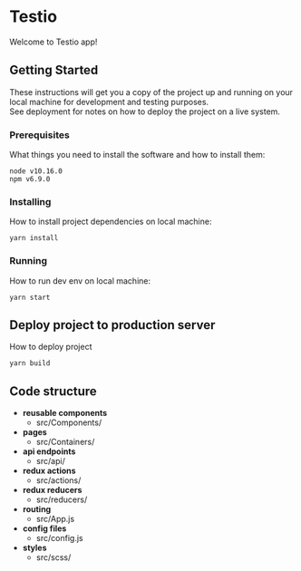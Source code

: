 # Testio

Welcome to Testio app!

## Getting Started

These instructions will get you a copy of the project up and running on your local machine for development and testing purposes.
<br/>
See deployment for notes on how to deploy the project on a live system.

### Prerequisites

What things you need to install the software and how to install them:

```
node v10.16.0
npm v6.9.0
```

### Installing

How to install project dependencies on local machine:

```
yarn install
```

### Running

How to run dev env on local machine:

```
yarn start
```

## Deploy project to production server

How to deploy project

```
yarn build
```

## Code structure

- **reusable components**
  - src/Components/
- **pages**
  - src/Containers/
- **api endpoints**
  - src/api/
- **redux actions**
  - src/actions/
- **redux reducers**
  - src/reducers/
- **routing**
  - src/App.js
- **config files**
  - src/config.js
- **styles**
  - src/scss/
